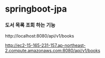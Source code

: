 ﻿# springboot-jpa

### 도서 목록 조회 하는 기능

http://localhost:8080/api/v1/books 

http://ec2-15-165-231-157.ap-northeast-2.compute.amazonaws.com:8080/api/v1/books
